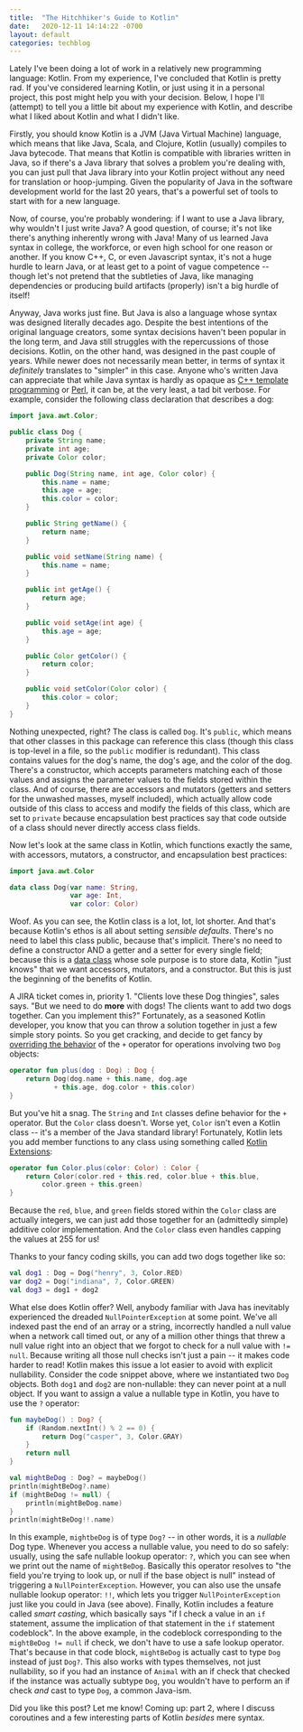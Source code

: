 ```yaml
---
title:  "The Hitchhiker's Guide to Kotlin"
date:   2020-12-11 14:14:22 -0700
layout: default
categories: techblog
---
```


Lately I've been doing a lot of work in a relatively new programming
language: Kotlin. From my experience, I've concluded that Kotlin is
pretty rad. If you've considered learning Kotlin, or just using it
in a personal project, this post might help you with your decision.
Below, I hope I'll (attempt) to tell you a little bit about my
experience with Kotlin, and describe what I liked about Kotlin and
what I didn't like.

<!-- readmore -->

Firstly, you should know Kotlin is a JVM (Java Virtual Machine) language,
which means that like Java, Scala, and Clojure, Kotlin (usually)
compiles to Java bytecode. That means that Kotlin is compatible with
libraries written in Java, so if there's a Java library that solves
a problem you're dealing with, you can just pull that Java library
into your Kotlin project without any need for translation or
hoop-jumping. Given the popularity of Java in the software development
world for the last 20 years, that's a powerful set of tools to start
with for a new language.

Now, of course, you're probably wondering: if I want to use a Java
library, why wouldn't I just write Java? A good question, of course;
it's not like there's anything inherently wrong with Java! Many of us
learned Java syntax in college, the workforce, or even high school for
one reason or another. If you know C++, C, or even Javascript syntax,
it's not a huge hurdle to learn Java, or at least get to a point of
vague competence -- though let's not pretend that the subtleties of
Java, like managing dependencies or producing build artifacts
(properly) isn't a big hurdle of itself!

Anyway, Java works just fine.
But Java is also a language whose syntax was designed literally
decades ago. Despite the best intentions of the original language
creators, some syntax decisions haven't been popular in the long term,
and Java still struggles with the repercussions of those decisions.
Kotlin, on the other hand, was designed in the past couple of years.
While newer does not necessarily mean better, in terms of syntax it
*definitely* translates to "simpler" in this case. Anyone who's
written Java can appreciate that while Java syntax is hardly as
opaque as [C++ template programming](https://en.wikipedia.org/wiki/Template_metaprogramming)
or [Perl](https://old.reddit.com/r/perl/comments/2tdgcy/why_is_perl_considered_awful/), it can be, at the very least, a tad
bit verbose. For example, consider the following class declaration that
describes a dog:

```java
import java.awt.Color;

public class Dog {
    private String name;
    private int age;
    private Color color;

    public Dog(String name, int age, Color color) {
        this.name = name;
        this.age = age;
        this.color = color;
    }

    public String getName() {
        return name;
    }

    public void setName(String name) {
        this.name = name;
    }

    public int getAge() {
        return age;
    }

    public void setAge(int age) {
        this.age = age;
    }

    public Color getColor() {
        return color;
    }

    public void setColor(Color color) {
        this.color = color;
    }
}
```

Nothing unexpected, right? The class is called `Dog`. It's `public`,
which means that other classes in this package can reference this
class (though this class is top-level in a file, so the `public`
modifier is redundant). This class contains
values for the dog's name, the dog's age, and the color of the dog.
There's a constructor, which accepts parameters matching each of
those values and assigns the parameter values to the fields stored
within the class. And of course, there are accessors and mutators
(getters and setters for the unwashed masses, myself included),
which actually allow code outside of this class to access and
modify the fields of this class, which are set to `private` because
encapsulation best practices say that code outside of a class
should never directly access class fields.

Now let's look at the same class in Kotlin, which functions exactly
the same, with accessors, mutators, a constructor, and encapsulation
best practices:

```kotlin
import java.awt.Color

data class Dog(var name: String,
               var age: Int,
               var color: Color)
```

Woof. As you can see, the Kotlin class is a lot, lot, lot shorter.
And that's because Kotlin's ethos is all about setting
*sensible defaults*. There's no need to label this class public,
because that's implicit. There's no need to define a constructor
AND a getter and a setter for every single field; because this
is a [data class](https://kotlinlang.org/docs/reference/data-classes.html)
whose sole purpose is to store data, Kotlin "just knows" that
we want accessors, mutators, and a constructor. But this is just
the beginning of the benefits of Kotlin.

A JIRA ticket comes in, priority 1. "Clients love these Dog thingies",
sales says. "But we need to do **more** with dogs! The clients want
to add two dogs together. Can you implement this?" Fortunately, as
a seasoned Kotlin developer, you know that you can throw a solution
together in just a few simple story points. So you get cracking, and
decide to get fancy by
[overriding the behavior](https://kotlinlang.org/docs/reference/operator-overloading.html)
of the `+` operator for operations involving two `Dog` objects:

```kotlin
operator fun plus(dog : Dog) : Dog {
    return Dog(dog.name + this.name, dog.age
           + this.age, dog.color + this.color)
}
```

But you've hit a snag. The `String` and `Int` classes define behavior
for the `+` operator. But the `Color` class doesn't. Worse yet, `Color`
isn't even a Kotlin class -- it's a member of the Java standard
library! Fortunately, Kotlin lets you add member functions to any
class using something called
[Kotlin Extensions](https://kotlinlang.org/docs/reference/extensions.html):

```kotlin
operator fun Color.plus(color: Color) : Color {
    return Color(color.red + this.red, color.blue + this.blue,
        color.green + this.green)
}
```

Because the `red`, `blue`, and `green` fields stored within the `Color` class
are actually integers, we can just add those together for an (admittedly
simple) additive color implementation. And the `Color` class even handles
capping the values at 255 for us!

Thanks to your fancy coding skills, you can add two dogs together
like so:

```kotlin
val dog1 : Dog = Dog("henry", 3, Color.RED)
var dog2 = Dog("indiana", 7, Color.GREEN)
val dog3 = dog1 + dog2
```

What else does Kotlin offer? Well, anybody familiar with Java has
inevitably experienced the dreaded `NullPointerException` at some
point. We've all indexed past the end of an array or a string,
incorrectly handled a null value when a network call timed out,
or any of a million other things that threw a null value right
into an object that we forgot to check for a null value with
`!= null`. Because writing all those null checks isn't just a
pain -- it makes code harder to read! Kotlin makes this issue a
lot easier to avoid with explicit nullability. Consider the
code snippet above, where we instantiated two `Dog` objects.
Both `dog1` and `dog2` are non-nullable: they can never point at
a null object. If you want to assign a value a nullable type in
Kotlin, you have to use the `?` operator:

```kotlin
fun maybeDog() : Dog? {
    if (Random.nextInt() % 2 == 0) {
        return Dog("casper", 3, Color.GRAY)
    }
    return null
}

val mightBeDog : Dog? = maybeDog()
println(mightBeDog?.name)
if (mightBeDog != null) {
    println(mightBeDog.name)
}
println(mightBeDog!!.name)
```

In this example, `mightbeDog` is of type `Dog?` -- in other words,
it is a *nullable* Dog type. Whenever you access a nullable value,
you need to do so safely: usually, using the safe nullable lookup
operator: `?`, which you can see when we print out the name of
`mightBeDog`. Basically this operator resolves to "the field
you're trying to look up, or null if the base object is null"
instead of triggering a `NullPointerException`. However, you can
also use the unsafe nullable lookup operator: `!!`, which lets you
trigger `NullPointerException` just like you could in Java (see
above). Finally, Kotlin includes a feature called *smart casting*,
which basically says "if I check a value in an `if` statement,
assume the implication of that statement in the `if` statement
codeblock". In the above example, in the codeblock corresponding
to the `mightBeDog != null` if check, we don't have to use a
safe lookup operator. That's because in that code block,
`mightBeDog` is actually cast to type `Dog` instead of just `Dog?`.
This also works with types themselves, not just nullability, so
if you had an instance of `Animal` with an if check that checked if
the instance was actually subtype `Dog`, you wouldn't have to
perform an if check *and* cast to type `Dog`, a common Java-ism.

Did you like this post? Let me know! Coming up: part 2, where I
discuss coroutines and a few interesting parts of Kotlin *besides*
mere syntax.



